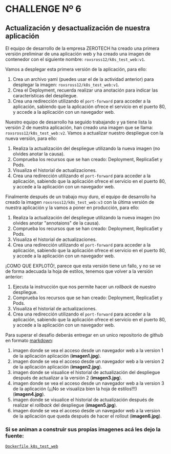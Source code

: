 # CHALLENGE Nº 6

## Actualización y desactualización de nuestra aplicación

El equipo de desarrollo de la empresa ZEROTECH ha creado una primera versión preliminar de una aplicación web y ha creado una imagen de contenedor con el siguiente nombre: `roxsross12/k8s_test_web:v1`.

Vamos a desplegar esta primera versión de la aplicación, para ello:

1. Crea un archivo yaml (puedes usar el de la actividad anterior) para desplegar la imagen: `roxsross12/k8s_test_web:v1`.
2. Crea el Deployment, recuerda realizar una anotación para indicar las características del despliegue.
3. Crea una redirección utilizando el `port-forward` para acceder a la aplicación, sabiendo que la aplicación ofrece el servicio en el puerto 80, y accede a la aplicación con un navegador web.

Nuestro equipo de desarrollo ha seguido trabajando y ya tiene lista la versión 2 de nuestra aplicación, han creado una imagen que se llama: `roxsross12/k8s_test_web:v2`. Vamos a actualizar nuestro despliegue con la nueva versión, para ello:

1. Realiza la actualización del despliegue utilizando la nueva imagen (no olvides anotar la causa).
2. Comprueba los recursos que se han creado: Deployment, ReplicaSet y Pods.
3. Visualiza el historial de actualizaciones.
4. Crea una redirección utilizando el `port-forward` para acceder a la aplicación, sabiendo que la aplicación ofrece el servicio en el puerto 80, y accede a la aplicación con un navegador web.

Finalmente después de un trabajo muy duro, el equipo de desarrollo ha creado la imagen `roxsross12/k8s_test_web:v3` con la última versión de nuestra aplicación y la vamos a poner en producción, para ello:

1. Realiza la actualización del despliegue utilizando la nueva imagen (no olvides anotar "annotaions" de la causa).
2. Comprueba los recursos que se han creado: Deployment, ReplicaSet y Pods.
3. Visualiza el historial de actualizaciones.
4. Crea una redirección utilizando el `port-forward` para acceder a la aplicación, sabiendo que la aplicación ofrece el servicio en el puerto 80, y accede a la aplicación con un navegador web.

¡COMO QUE EXPLOTÓ!, parece que esta versión tiene un fallo, y no se ve de forma adecuada la hoja de estilos, tenemos que volver a la versión anterior:

1. Ejecuta la instrucción que nos permite hacer un *rollback* de nuestro despliegue.
2. Comprueba los recursos que se han creado: Deployment, ReplicaSet y Pods.
3. Visualiza el historial de actualizaciones.
4. Crea una redirección utilizando el `port-forward` para acceder a la aplicación, sabiendo que la aplicación ofrece el servicio en el puerto 80, y accede a la aplicación con un navegador web.

Para superar el desafio deberás entregar en un unico repositorio de github en formato [markdown](https://docs.github.com/es/get-started/writing-on-github/getting-started-with-writing-and-formatting-on-github/basic-writing-and-formatting-syntax):

1. imagen donde se vea el acceso desde un navegador web a la version 1 de la aplicación aplicación (**imagen1.jpg**).
2. imagen donde se vea el acceso desde un navegador web a la version 2 de la aplicación aplicación (**imagen2.jpg**).
3. imagen donde se visualice el historial de actualización del despliegue después de actualizar a la versión 2 (**imagen3.jpg**).
4. imagen donde se vea el acceso desde un navegador web a la version 3 de la aplicación (¡¡¡No se visualiza bien la hoja de estilos!!!) (**imagen4.jpg**).
5. imagen donde se visualice el historial de actualización después de realizar el *rollback* del despliegue (**imagen5.jpg**).
6. imagen donde se vea el acceso desde un navegador web a la version de la aplicación que queda después de hacer el rollout (**imagen6.jpg**).

### Si se animan a construir sus propias imagenes acá les dejo la fuente:

[`Dockerfile k8s_test_web`](build/k8s_test_web/Dockerfile)
